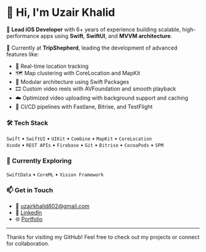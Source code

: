 # 👋 Hi, I'm Uzair Khalid

🚀 **Lead iOS Developer** with 6+ years of experience building scalable, high-performance apps using **Swift**, **SwiftUI**, and **MVVM architecture**.

💼 Currently at **TripShepherd**, leading the development of advanced features like:
- 📍 Real-time location tracking
- 🗺️ Map clustering with CoreLocation and MapKit
- 🧱 Modular architecture using Swift Packages
- 🎞️ Custom video reels with AVFoundation and smooth playback
- ☁️ Optimized video uploading with background support and caching
- 🚀 CI/CD pipelines with Fastlane, Bitrise, and TestFlight

### 🛠️ Tech Stack
`Swift` • `SwiftUI` • `UIKit` • `Combine` • `MapKit` • `CoreLocation`  
`Xcode` • `REST APIs` • `Firebase` • `Git` • `Bitrise` • `CocoaPods` • `SPM`

### 🔭 Currently Exploring
`SwiftData` • `CoreML` • `Vision Framework`

### 📫 Get in Touch
- 📧 uzairkhalid802@gmail.com
- 💼 [LinkedIn](https://www.linkedin.com/in/uzair-khalid-937727173)
- 🌐 [Portfolio](https://drive.google.com/file/d/1K1T9eWzz9BTHN_o6nKv06Vg49TJiNNBC/view?usp=share_link)

---

Thanks for visiting my GitHub! Feel free to check out my projects or connect for collaboration.


<!--
**UzairKhalid-crypto/UzairKhalid-crypto** is a ✨ _special_ ✨ repository because its `README.md` (this file) appears on your GitHub profile.

Here are some ideas to get you started:

- 🔭 I’m currently working on ...
- 🌱 I’m currently learning ...
- 👯 I’m looking to collaborate on ...
- 🤔 I’m looking for help with ...
- 💬 Ask me about ...
- 📫 How to reach me: ...
- 😄 Pronouns: ...
- ⚡ Fun fact: ...
-->
